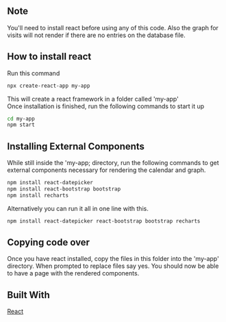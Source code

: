 ## Note
You'll need to install react before using any of this code. Also the graph for visits will not render if there are no entries on the database file.

## How to install react
Run this command
```bash
npx create-react-app my-app
```
This will create a react framework in a folder called 'my-app'\
Once installation is finished, run the following commands to start it up

```bash
cd my-app
npm start
```

## Installing External Components
While still inside the 'my-app; directory, run the following commands to get external components necessary for rendering the calendar and graph. 
```bash
npm install react-datepicker
npm install react-bootstrap bootstrap
npm install recharts
```

Alternatively you can run it all in one line with this.
```bash
npm install react-datepicker react-bootstrap bootstrap recharts
```

## Copying code over
Once you have react installed, copy the files in this folder into the 'my-app' directory. When prompted to replace files say yes. You should now be able to have a page with the rendered components. 

## Built With
[React](https://github.com/facebook/create-react-app) 
